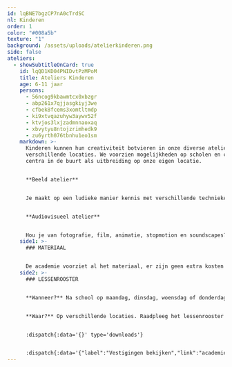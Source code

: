 ```yaml
---
id: lqBNE7bgzCP7nA0cTrdSC
nl: Kinderen
order: 1
color: "#008a5b"
texture: "1"
background: /assets/uploads/atelierkinderen.png
side: false
ateliers:
  - showSubtitleOnCard: true
    id: lqQD1KD04PNIDvtPzMPoM
    title: Ateliers Kinderen
    age: 6-11 jaar
    persons:
      - 56ncog9kbawmtcx0xbzgr
      - abp261x7qjjasgkiyj3we
      - cfbek8fcems3xomtltmdp
      - ki9xtvqazuhyw3aywv52f
      - ktvjos3lxjzadmnnaoxaq
      - xbvytyu8ntojzrimhedk9
      - zu6yrth076tbnhu1eo1sm
    markdown: >-
      Kinderen kunnen hun creativiteit botvieren in onze diverse ateliers op
      verschillende locaties. We voorzien mogelijkheden op scholen en culturele
      centra in de buurt als uitbreiding op onze eigen locatie.


      **Beeld atelier**


      Je maakt op een ludieke manier kennis met verschillende technieken: schilderen, tekenen, collages maken, sculpturen, kneden in klei, fotograferen, etsen, ... Laat je verwonderen door de rijke wereld van materialen, processen en kunststromingen. Je wordt gestimuleerd om te doen, te experimenteren en prikkels al spelend om te zetten in sprekende beelden!


      **Audiovisueel atelier**


      Hou je van fotografie, film, animatie, stopmotion en soundscapes? Dan krijg je in dit atelier naast tekenen, boetseren en schilderen ook audiovisuele technieken aangeboden. Enkel in de vestigingsplaatsen Helmet (dinsdag) en Groenstraat (maandag).
    side1: >-
      ### MATERIAAL


      De academie voorziet al het materiaal, er zijn geen extra kosten verbonden aan deze ateliers.
    side2: >-
      ### LESSENROOSTER


      **Wanneer?** Na school op maandag, dinsdag, woensdag of donderdag


      **Waar?** Op verschillende locaties. Raadpleeg het lessenrooster voor meer informatie.


      :dispatch{:data='{}' type='downloads'}


      :dispatch{:data='{"label":"Vestigingen bekijken","link":"academie"}' type='Link'}
---
```


